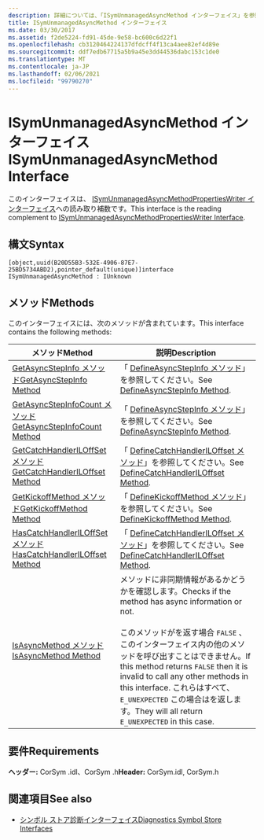 ```yaml
---
description: 詳細については、「ISymUnmanagedAsyncMethod インターフェイス」を参照してください。
title: ISymUnmanagedAsyncMethod インターフェイス
ms.date: 03/30/2017
ms.assetid: f2de5224-fd91-45de-9e58-bc600c6d22f1
ms.openlocfilehash: cb3120464224137dfdcff4f13ca4aee82ef4d89e
ms.sourcegitcommit: ddf7edb67715a5b9a45e3dd44536dabc153c1de0
ms.translationtype: MT
ms.contentlocale: ja-JP
ms.lasthandoff: 02/06/2021
ms.locfileid: "99790270"
---
```

# <a name="isymunmanagedasyncmethod-interface"></a><span data-ttu-id="0ab2a-103">ISymUnmanagedAsyncMethod インターフェイス</span><span class="sxs-lookup"><span data-stu-id="0ab2a-103">ISymUnmanagedAsyncMethod Interface</span></span>

<span data-ttu-id="0ab2a-104">このインターフェイスは、 [ISymUnmanagedAsyncMethodPropertiesWriter インターフェイス](isymunmanagedasyncmethodpropertieswriter-interface.md)への読み取り補数です。</span><span class="sxs-lookup"><span data-stu-id="0ab2a-104">This interface is the reading complement to [ISymUnmanagedAsyncMethodPropertiesWriter Interface](isymunmanagedasyncmethodpropertieswriter-interface.md).</span></span>  
  
## <a name="syntax"></a><span data-ttu-id="0ab2a-105">構文</span><span class="sxs-lookup"><span data-stu-id="0ab2a-105">Syntax</span></span>  
  
```idl  
[object,uuid(B20D55B3-532E-4906-87E7-25BD5734ABD2),pointer_default(unique)]interface ISymUnmanagedAsyncMethod : IUnknown  
```  
  
## <a name="methods"></a><span data-ttu-id="0ab2a-106">メソッド</span><span class="sxs-lookup"><span data-stu-id="0ab2a-106">Methods</span></span>  

 <span data-ttu-id="0ab2a-107">このインターフェイスには、次のメソッドが含まれています。</span><span class="sxs-lookup"><span data-stu-id="0ab2a-107">This interface contains the following methods:</span></span>  
  
|<span data-ttu-id="0ab2a-108">メソッド</span><span class="sxs-lookup"><span data-stu-id="0ab2a-108">Method</span></span>|<span data-ttu-id="0ab2a-109">説明</span><span class="sxs-lookup"><span data-stu-id="0ab2a-109">Description</span></span>|  
|------------|-----------------|  
|[<span data-ttu-id="0ab2a-110">GetAsyncStepInfo メソッド</span><span class="sxs-lookup"><span data-stu-id="0ab2a-110">GetAsyncStepInfo Method</span></span>](isymunmanagedasyncmethod-getasyncstepinfo-method.md)|<span data-ttu-id="0ab2a-111">「 [DefineAsyncStepInfo メソッド](isymunmanagedasyncmethodpropertieswriter-defineasyncstepinfo-method.md)」を参照してください。</span><span class="sxs-lookup"><span data-stu-id="0ab2a-111">See [DefineAsyncStepInfo Method](isymunmanagedasyncmethodpropertieswriter-defineasyncstepinfo-method.md).</span></span>|  
|[<span data-ttu-id="0ab2a-112">GetAsyncStepInfoCount メソッド</span><span class="sxs-lookup"><span data-stu-id="0ab2a-112">GetAsyncStepInfoCount Method</span></span>](isymunmanagedasyncmethod-getasyncstepinfocount-method.md)|<span data-ttu-id="0ab2a-113">「 [DefineAsyncStepInfo メソッド](isymunmanagedasyncmethodpropertieswriter-defineasyncstepinfo-method.md)」を参照してください。</span><span class="sxs-lookup"><span data-stu-id="0ab2a-113">See [DefineAsyncStepInfo Method](isymunmanagedasyncmethodpropertieswriter-defineasyncstepinfo-method.md).</span></span>|  
|[<span data-ttu-id="0ab2a-114">GetCatchHandlerILOffSet メソッド</span><span class="sxs-lookup"><span data-stu-id="0ab2a-114">GetCatchHandlerILOffset Method</span></span>](isymunmanagedasyncmethod-getcatchhandleriloffset-method.md)|<span data-ttu-id="0ab2a-115">「 [DefineCatchHandlerILOffset メソッド](isymunmanagedasyncmethodpropertieswriter-definecatchhandleriloffset-method.md)」を参照してください。</span><span class="sxs-lookup"><span data-stu-id="0ab2a-115">See [DefineCatchHandlerILOffset Method](isymunmanagedasyncmethodpropertieswriter-definecatchhandleriloffset-method.md).</span></span>|  
|[<span data-ttu-id="0ab2a-116">GetKickoffMethod メソッド</span><span class="sxs-lookup"><span data-stu-id="0ab2a-116">GetKickoffMethod Method</span></span>](isymunmanagedasyncmethod-getkickoffmethod-method.md)|<span data-ttu-id="0ab2a-117">「 [DefineKickoffMethod メソッド](isymunmanagedasyncmethodpropertieswriter-definekickoffmethod-method.md)」を参照してください。</span><span class="sxs-lookup"><span data-stu-id="0ab2a-117">See [DefineKickoffMethod Method](isymunmanagedasyncmethodpropertieswriter-definekickoffmethod-method.md).</span></span>|  
|[<span data-ttu-id="0ab2a-118">HasCatchHandlerILOffSet メソッド</span><span class="sxs-lookup"><span data-stu-id="0ab2a-118">HasCatchHandlerILOffset Method</span></span>](isymunmanagedasyncmethod-hascatchhandleriloffset-method.md)|<span data-ttu-id="0ab2a-119">「 [DefineCatchHandlerILOffset メソッド](isymunmanagedasyncmethodpropertieswriter-definecatchhandleriloffset-method.md)」を参照してください。</span><span class="sxs-lookup"><span data-stu-id="0ab2a-119">See [DefineCatchHandlerILOffset Method](isymunmanagedasyncmethodpropertieswriter-definecatchhandleriloffset-method.md).</span></span>|  
|[<span data-ttu-id="0ab2a-120">IsAsyncMethod メソッド</span><span class="sxs-lookup"><span data-stu-id="0ab2a-120">IsAsyncMethod Method</span></span>](isymunmanagedasyncmethod-isasyncmethod-method.md)|<span data-ttu-id="0ab2a-121">メソッドに非同期情報があるかどうかを確認します。</span><span class="sxs-lookup"><span data-stu-id="0ab2a-121">Checks if the method has async information or not.</span></span><br /><br /> <span data-ttu-id="0ab2a-122">このメソッドがを返す場合 `FALSE` 、このインターフェイス内の他のメソッドを呼び出すことはできません。</span><span class="sxs-lookup"><span data-stu-id="0ab2a-122">If this method returns `FALSE` then it is invalid to call any other methods in this interface.</span></span> <span data-ttu-id="0ab2a-123">これらはすべて、 `E_UNEXPECTED` この場合はを返します。</span><span class="sxs-lookup"><span data-stu-id="0ab2a-123">They will all return `E_UNEXPECTED` in this case.</span></span>|  
  
## <a name="requirements"></a><span data-ttu-id="0ab2a-124">要件</span><span class="sxs-lookup"><span data-stu-id="0ab2a-124">Requirements</span></span>  

 <span data-ttu-id="0ab2a-125">**ヘッダー:** CorSym .idl、CorSym .h</span><span class="sxs-lookup"><span data-stu-id="0ab2a-125">**Header:** CorSym.idl, CorSym.h</span></span>  
  
## <a name="see-also"></a><span data-ttu-id="0ab2a-126">関連項目</span><span class="sxs-lookup"><span data-stu-id="0ab2a-126">See also</span></span>

- [<span data-ttu-id="0ab2a-127">シンボル ストア診断インターフェイス</span><span class="sxs-lookup"><span data-stu-id="0ab2a-127">Diagnostics Symbol Store Interfaces</span></span>](diagnostics-symbol-store-interfaces.md)
